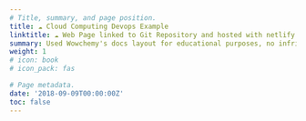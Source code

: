 ```yaml
---
# Title, summary, and page position.
title: ☁️ Cloud Computing Devops Example
linktitle: ☁️ Web Page linked to Git Repository and hosted with netlify CDN
summary: Used Wowchemy's docs layout for educational purposes, no infringement intended.
weight: 1
# icon: book
# icon_pack: fas

# Page metadata.
date: '2018-09-09T00:00:00Z'
toc: false
---
```


